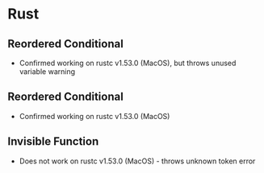 # Rust

## Reordered Conditional

- Confirmed working on rustc v1.53.0 (MacOS), but throws unused variable warning

## Reordered Conditional

- Confirmed working on rustc v1.53.0 (MacOS)

## Invisible Function

- Does not work on rustc v1.53.0 (MacOS) - throws unknown token error